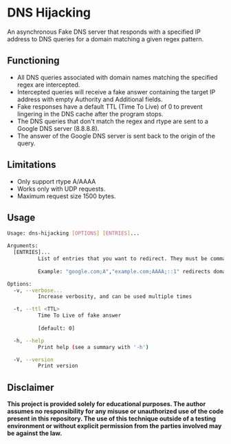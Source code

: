 # DNS Hijacking

An asynchronous Fake DNS server that responds with a specified IP address to DNS queries for a domain matching a given regex pattern.

## Functioning

- All DNS queries associated with domain names matching the specified regex are intercepted.
- Intercepted queries will receive a fake answer containing the target IP address with empty Authority and Additional fields.
- Fake responses have a default TTL (Time To Live) of 0 to prevent lingering in the DNS cache after the program stops.
- The DNS queries that don't match the regex and rtype are sent to a Google DNS server (8.8.8.8).
- The answer of the Google DNS server is sent back to the origin of the query.

## Limitations

- Only support rtype A/AAAA
- Works only with UDP requests.
- Maximum request size 1500 bytes.
  
## Usage

```bash
Usage: dns-hijacking [OPTIONS] [ENTRIES]...

Arguments:
  [ENTRIES]...
          List of entries that you want to redirect. They must be comma-separated, and each entry consists of a domain, rtype, and IP (which is local if you leave blank), separated by ';'.
          
          Example: "google.com;A","example.com;AAAA;::1" redirects domains that match 'google.com' with IPv4 and domains that match 'example.com' with IPv6 to local.

Options:
  -v, --verbose...
          Increase verbosity, and can be used multiple times

  -t, --ttl <TTL>
          Time To Live of fake answer
          
          [default: 0]

  -h, --help
          Print help (see a summary with '-h')

  -V, --version
          Print version
```

## Disclaimer

**This project is provided solely for educational purposes. The author assumes no responsibility for any misuse or unauthorized use of the code present in this repository. The use of this technique outside of a testing environment or without explicit permission from the parties involved may be against the law.**
